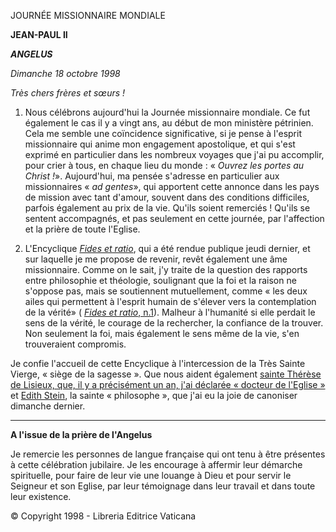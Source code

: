 JOURNÉE MISSIONNAIRE MONDIALE

**JEAN-PAUL II**

***ANGELUS***

*Dimanche 18 octobre 1998*

*Très chers frères et sœurs !*

1. Nous célébrons aujourd'hui la Journée missionnaire mondiale. Ce fut également le cas il y a vingt ans, au début de mon ministère pétrinien. Cela me semble une coïncidence significative, si je pense à l'esprit missionnaire qui anime mon engagement apostolique, et qui s'est exprimé en particulier dans les nombreux voyages que j'ai pu accomplir, pour crier à tous, en chaque lieu du monde : « *Ouvrez les portes au Christ !*». Aujourd'hui, ma pensée s'adresse en particulier aux missionnaires « *ad gentes*», qui apportent cette annonce dans les pays de mission avec tant d'amour, souvent dans des conditions difficiles, parfois également au prix de la vie. Qu'ils soient remerciés ! Qu'ils se sentent accompagnés, et pas seulement en cette journée, par l'affection et la prière de toute l'Eglise.

2. L'Encyclique *[Fides et ratio](http://www.vatican.va/edocs/FRA0075/_INDEX.HTM)*, qui a été rendue publique jeudi dernier, et sur laquelle je me propose de revenir, revêt également une âme missionnaire. Comme on le sait, j'y traite de la question des rapports entre philosophie et théologie, soulignant que la foi et la raison ne s'oppose pas, mais se soutiennent mutuellement, comme « les deux ailes qui permettent à l'esprit humain de s'élever vers la contemplation de la vérité» ( [*Fides et ratio*, n.1](http://www.vatican.va/edocs/FRA0075/__P2.HTM)). Malheur à l'humanité si elle perdait le sens de la vérité, le courage de la rechercher, la confiance de la trouver. Non seulement la foi, mais également le sens même de la vie, s'en trouveraient compromis.

Je confie l'accueil de cette Encyclique à l'intercession de la Très Sainte Vierge, « siège de la sagesse ». Que nous aident également [sainte Thérèse de Lisieux, que, il y a précisément un an, j'ai déclarée « docteur de l'Eglise »](http://www.vatican.va/holy_father/john_paul_ii/homilies/1997/documents/hf_jp-ii_hom_19101997_fr.html) et [Edith Stein](http://www.vatican.va/news_services/liturgy/saints/ns_lit_doc_19981011_edith_stein_fr.html), la sainte « philosophe », que j'ai eu la joie de canoniser dimanche dernier.

* * *

**A l'issue de la prière de l'Angelus**

Je remercie les personnes de langue française qui ont tenu à être présentes à cette célébration jubilaire. Je les encourage à affermir leur démarche spirituelle, pour faire de leur vie une louange à Dieu et pour servir le Seigneur et son Eglise, par leur témoignage dans leur travail et dans toute leur existence.

© Copyright 1998 - Libreria Editrice Vaticana